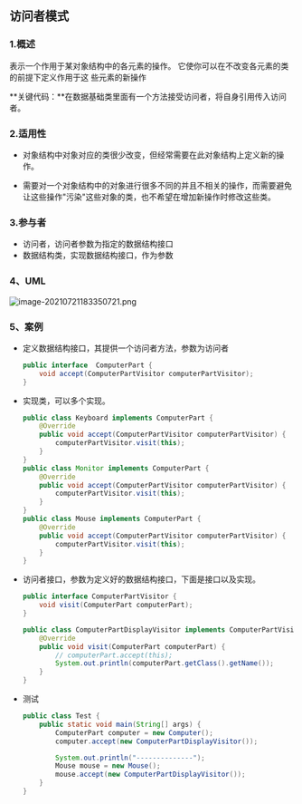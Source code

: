 ## 访问者模式

### 1.概述

表示一个作用于某对象结构中的各元素的操作。 它使你可以在不改变各元素的类的前提下定义作用于这
些元素的新操作

**关键代码：**在数据基础类里面有一个方法接受访问者，将自身引用传入访问者。

### 2.适用性

- 对象结构中对象对应的类很少改变，但经常需要在此对象结构上定义新的操作。

-  需要对一个对象结构中的对象进行很多不同的并且不相关的操作，而需要避免让这些操作"污染"这些对象的类，也不希望在增加新操作时修改这些类。

### 3.参与者

- 访问者，访问者参数为指定的数据结构接口
- 数据结构类，实现数据结构接口，作为参数

### 4、UML

![image-20210721183350721.png](https://blog-07.oss-cn-guangzhou.aliyuncs.com/picBak/image-20210721183350721.png)



### 5、案例

- 定义数据结构接口，其提供一个访问者方法，参数为访问者

  ```java
  public interface  ComputerPart {
      void accept(ComputerPartVisitor computerPartVisitor);
  }
  ```

- 实现类，可以多个实现。

  ```java
  public class Keyboard implements ComputerPart {
      @Override
      public void accept(ComputerPartVisitor computerPartVisitor) {
          computerPartVisitor.visit(this);
      }
  }
  public class Monitor implements ComputerPart {
      @Override
      public void accept(ComputerPartVisitor computerPartVisitor) {
          computerPartVisitor.visit(this);
      }
  }
  public class Mouse implements ComputerPart {
      @Override
      public void accept(ComputerPartVisitor computerPartVisitor) {
          computerPartVisitor.visit(this);
      }
  }
  ```

- 访问者接口，参数为定义好的数据结构接口，下面是接口以及实现。

  ```java
  public interface ComputerPartVisitor {
      void visit(ComputerPart computerPart);
  }
  
  public class ComputerPartDisplayVisitor implements ComputerPartVisitor {
      @Override
      public void visit(ComputerPart computerPart) {
          // computerPart.accept(this);
          System.out.println(computerPart.getClass().getName());
      }
  }
  ```

- 测试

  ```java
  public class Test {
      public static void main(String[] args) {
          ComputerPart computer = new Computer();
          computer.accept(new ComputerPartDisplayVisitor());
  
          System.out.println("--------------");
          Mouse mouse = new Mouse();
          mouse.accept(new ComputerPartDisplayVisitor());
      }
  }
  ```